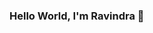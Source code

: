 ### Hello World, I'm Ravindra 👋

<!--
**ravithoria/ravithoria** is a ✨ _special_ ✨ repository because its `README.md` (this file) appears on your GitHub profile.

Here are some ideas to get you started:

- 🔭 I’m currently working on Android Project
- 🌱 I’m currently learning Android Jetpack Compose
- 👯 I’m looking to collaborate on opensource
- 🤔 I’m looking for help with ...
- 💬 Ask me about ...
- 📫 How to reach me: ...[Twitter](https://twitter.com/ravindra_gt)
- 😄 Pronouns: ...
- ⚡ Fun fact: ...
-->
